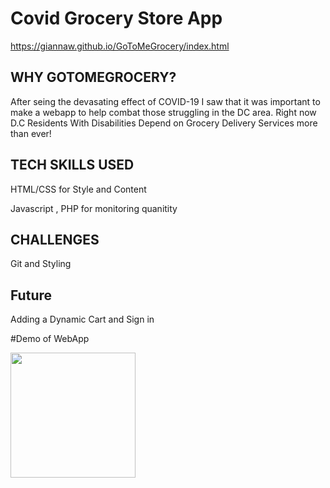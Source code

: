 # Covid Grocery Store App

https://giannaw.github.io/GoToMeGrocery/index.html

## WHY GOTOMEGROCERY? 
After seing the devasating effect of COVID-19 I saw that it was important to make a webapp to help combat those struggling in the DC area. Right now D.C Residents With Disabilities Depend on Grocery Delivery Services more than ever! 

## TECH SKILLS USED 

HTML/CSS for Style and Content

Javascript , PHP for monitoring quanitity

## CHALLENGES

Git and Styling

## Future 

Adding a Dynamic Cart and Sign in


#Demo of WebApp

<img src= "https://media.giphy.com/media/iIMc4qdIcEDhQOD9zR/source.gif" width=200><br>

